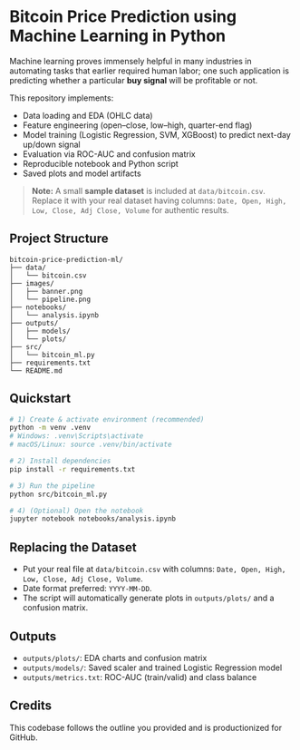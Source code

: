 # Bitcoin Price Prediction using Machine Learning in Python

Machine learning proves immensely helpful in many industries in automating tasks that earlier required human labor; one such application is predicting whether a particular **buy signal** will be profitable or not.

This repository implements:
- Data loading and EDA (OHLC data)
- Feature engineering (open–close, low–high, quarter-end flag)
- Model training (Logistic Regression, SVM, XGBoost) to predict next-day up/down signal
- Evaluation via ROC-AUC and confusion matrix
- Reproducible notebook and Python script
- Saved plots and model artifacts

> **Note:** A small **sample dataset** is included at `data/bitcoin.csv`. Replace it with your real dataset having columns: `Date, Open, High, Low, Close, Adj Close, Volume` for authentic results.

## Project Structure
```
bitcoin-price-prediction-ml/
├── data/
│   └── bitcoin.csv
├── images/
│   ├── banner.png
│   └── pipeline.png
├── notebooks/
│   └── analysis.ipynb
├── outputs/
│   ├── models/
│   └── plots/
├── src/
│   └── bitcoin_ml.py
├── requirements.txt
└── README.md
```

## Quickstart
```bash
# 1) Create & activate environment (recommended)
python -m venv .venv
# Windows: .venv\Scripts\activate
# macOS/Linux: source .venv/bin/activate

# 2) Install dependencies
pip install -r requirements.txt

# 3) Run the pipeline
python src/bitcoin_ml.py

# 4) (Optional) Open the notebook
jupyter notebook notebooks/analysis.ipynb
```

## Replacing the Dataset
- Put your real file at `data/bitcoin.csv` with columns:
  `Date, Open, High, Low, Close, Adj Close, Volume`.
- Date format preferred: `YYYY-MM-DD`.
- The script will automatically generate plots in `outputs/plots/` and a confusion matrix.

## Outputs
- `outputs/plots/`: EDA charts and confusion matrix
- `outputs/models/`: Saved scaler and trained Logistic Regression model
- `outputs/metrics.txt`: ROC-AUC (train/valid) and class balance

## Credits
This codebase follows the outline you provided and is productionized for GitHub.
